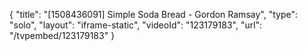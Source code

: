 {
    "title": "[1508436091] Simple Soda Bread - Gordon Ramsay",
    "type": "solo",
    "layout": "iframe-static",
    "videoId": "123179183",
    "url": "\/tvpembed\/123179183"
}
